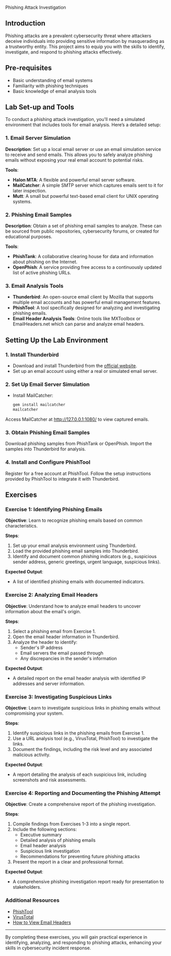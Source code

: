 Phishing Attack Investigation

## Introduction
Phishing attacks are a prevalent cybersecurity threat where attackers deceive individuals into providing sensitive information by masquerading as a trustworthy entity. This project aims to equip you with the skills to identify, investigate, and respond to phishing attacks effectively.

## Pre-requisites
- Basic understanding of email systems
- Familiarity with phishing techniques
- Basic knowledge of email analysis tools

## Lab Set-up and Tools

To conduct a phishing attack investigation, you'll need a simulated environment that includes tools for email analysis. Here’s a detailed setup:

### 1. Email Server Simulation
**Description**: Set up a local email server or use an email simulation service to receive and send emails. This allows you to safely analyze phishing emails without exposing your real email account to potential risks.

**Tools**: 
- **Halon MTA**: A flexible and powerful email server software.
- **MailCatcher**: A simple SMTP server which captures emails sent to it for later inspection.
- **Mutt**: A small but powerful text-based email client for UNIX operating systems.

### 2. Phishing Email Samples
**Description**: Obtain a set of phishing email samples to analyze. These can be sourced from public repositories, cybersecurity forums, or created for educational purposes.

**Tools**:
- **PhishTank**: A collaborative clearing house for data and information about phishing on the Internet.
- **OpenPhish**: A service providing free access to a continuously updated list of active phishing URLs.

### 3. Email Analysis Tools
- **Thunderbird**: An open-source email client by Mozilla that supports multiple email accounts and has powerful email management features.
- **PhishTool**: A tool specifically designed for analyzing and investigating phishing emails.
- **Email Header Analysis Tools**: Online tools like MXToolbox or EmailHeaders.net which can parse and analyze email headers.

## Setting Up the Lab Environment

### 1. Install Thunderbird
- Download and install Thunderbird from the [official website](https://www.thunderbird.net/).
- Set up an email account using either a real or simulated email server.

### 2. Set Up Email Server Simulation
- Install MailCatcher: 
  ```sh
  gem install mailcatcher
  mailcatcher
Access MailCatcher at http://127.0.0.1:1080/ to view captured emails.

### 3. Obtain Phishing Email Samples
Download phishing samples from PhishTank or OpenPhish.
Import the samples into Thunderbird for analysis.
### 4. Install and Configure PhishTool
Register for a free account at PhishTool.
Follow the setup instructions provided by PhishTool to integrate it with Thunderbird.

## Exercises

### Exercise 1: Identifying Phishing Emails
**Objective**: Learn to recognize phishing emails based on common characteristics.

**Steps**:
1. Set up your email analysis environment using Thunderbird.
2. Load the provided phishing email samples into Thunderbird.
3. Identify and document common phishing indicators (e.g., suspicious sender address, generic greetings, urgent language, suspicious links).

**Expected Output**:
- A list of identified phishing emails with documented indicators.

### Exercise 2: Analyzing Email Headers
**Objective**: Understand how to analyze email headers to uncover information about the email's origin.

**Steps**:
1. Select a phishing email from Exercise 1.
2. Open the email header information in Thunderbird.
3. Analyze the header to identify:
   - Sender's IP address
   - Email servers the email passed through
   - Any discrepancies in the sender's information

**Expected Output**:
- A detailed report on the email header analysis with identified IP addresses and server information.

### Exercise 3: Investigating Suspicious Links
**Objective**: Learn to investigate suspicious links in phishing emails without compromising your system.

**Steps**:
1. Identify suspicious links in the phishing emails from Exercise 1.
2. Use a URL analysis tool (e.g., VirusTotal, PhishTool) to investigate the links.
3. Document the findings, including the risk level and any associated malicious activity.

**Expected Output**:
- A report detailing the analysis of each suspicious link, including screenshots and risk assessments.

### Exercise 4: Reporting and Documenting the Phishing Attempt
**Objective**: Create a comprehensive report of the phishing investigation.

**Steps**:
1. Compile findings from Exercises 1-3 into a single report.
2. Include the following sections:
   - Executive summary
   - Detailed analysis of phishing emails
   - Email header analysis
   - Suspicious link investigation
   - Recommendations for preventing future phishing attacks
3. Present the report in a clear and professional format.

**Expected Output**:
- A comprehensive phishing investigation report ready for presentation to stakeholders.

### Additional Resources
- [PhishTool](https://phishtool.com)
- [VirusTotal](https://www.virustotal.com)
- [How to View Email Headers](https://support.google.com/mail/answer/22454?hl=en)

---

By completing these exercises, you will gain practical experience in identifying, analyzing, and responding to phishing attacks, enhancing your skills in cybersecurity incident response.
